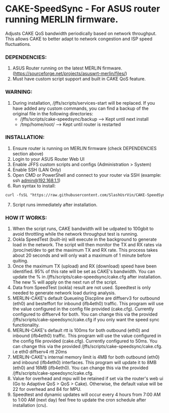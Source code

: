 # CAKE-SpeedSync - For ASUS router running MERLIN firmware. 

Adjusts CAKE QoS bandwidth periodically based on network throughput. This allows CAKE to better adapt to network congestion and ISP speed fluctuations.  

### __DEPENDENCIES:__  
1. ASUS Router running on the latest MERLIN firmware. (https://sourceforge.net/projects/asuswrt-merlin/files/)  
2. Must have custom script support and built in CAKE QoS feature.  

### __WARNING:__  
1. During installation, /jffs/scripts/services-start will be replaced. If you have added any custom commands, you can find a backup of the original file in the following directories:    
    - /jffs/scripts/cake-speedsync/backup  --> Kept until next install
    - /tmp/home/root/                      --> Kept until router is restarted

### __INSTALLATION:__  
1. Ensure router is running on MERLIN firmware (check DEPENDENCIES section above)
2. Login to your ASUS Router Web UI 
3. Enable JFFS custom scripts and configs (Administration > System)  
4. Enable SSH (LAN Only)  
5. Open CMD or PowerShell and connect to your router via SSH (example: ssh admin@192.168.1.1)  
6. Run syntax to install:            
```markdown
curl -fsSL "https://raw.githubusercontent.com/SlashUsrVin/CAKE-SpeedSync/main/install.sh" | sh
```
7. Script runs immediately after installation.  

### __HOW IT WORKS:__  
1. When the script runs, CAKE bandwidth will be udpated to 100gbit to avoid throttling while the network throughput test is running.  
2. Ookla SpeedTest (built-in) will execute in the background to generate load in the network. The script will then monitor the TX and RX rates via /proc/net/dev to get the maximum TX and RX rate. This process takes about 20 seconds and will only wait a maximum of 1 minute before quiting.  
3. Once the maximum TX (upload) and RX (download) speed have been identified. 95% of this rate will be set as CAKE's bandwidth. You can update the % in /jffs/scripts/cake-speedsync/cake.cfg after installation. The new % will apply on the next run of the script.  
4. Data from SpeedTest (ookla) result are not used. Speedtest is only needed to generate network load during analysis.
5. MERLIN-CAKE's default Queueing Discpline are diffserv3 for outbound (eth0) and besteffort for inbound (ifb4eth0) traffic. This program will use the value configured in the config file provided (cake.cfg). Currently configured to diffserv4 for both. You can change this via the provided /jffs/scripts/cake-speedsync/cake.cfg if you only want the speed sync functionality.
6. MERLIN-CAKE's default rtt is 100ms for both outbound (eth0) and inbound (ifb4eth0) traffic. This program will use the value configured in the config file provided (cake.cfg). Currently configured to 50ms. You can change this via the provided /jffs/scripts/cake-speedsync/cake.cfg. i.e eth0 diffserv4 rtt 20ms
7. MERLIN-CAKE's internal memory limit is 4MB for both outbound (eth0) and inbound (ifb4eth0) interfaces. This program will update it to 8MB (eth0) and 16MB (ifb4eth0). You can change this via the provided /jffs/scripts/cake-speedsync/cake.cfg. 
8. Value for overhead and mpu will be retained if set via the router's web ui (Go to Adaptive QoS > QoS > Cake). Otherwise, the default value will be 22 for overhead and 84 for MPU.  
9. Speedtest and dynamic updates will occur every 4 hours from 7:00 AM to 1:00 AM (next day) feel free to update the cron schedule after installation (cru). 
